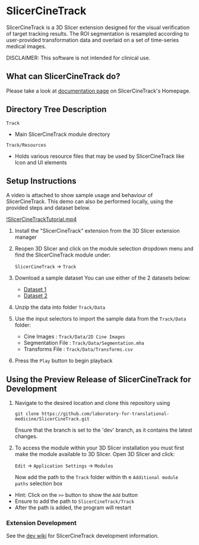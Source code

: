 # SlicerCineTrack

SlicerCineTrack is a 3D Slicer extension designed for the visual verification of target tracking results. The ROI segmentation is resampled according to user-provided transformation data and overlaid on a set of time-series medical images.

DISCLAIMER: This software is not intended for clinical use.

## What can SlicerCineTrack do?

Please take a look at [documentation page](https://slicercinetrack.github.io/Documentation) on SlicerCineTrack's Homepage.
<!-- Here is a little demo

![Track.gif](https://github.com/slicercinetrack/slicercinetrack.github.io/blob/603168b23fd5b0adb6c4a1a495d314b104a438f1/resources/screenshots/Track.gif?raw=true) -->

## Directory Tree Description

`Track`

* Main SlicerCineTrack module directory

`Track/Resources`

* Holds various resource files that may be used by SlicerCineTrack like Icon and UI elements

## Setup Instructions

A video is attached to show sample usage and behaviour of SlicerCineTrack. This demo can also be performed locally, using the provided steps and dataset below.



[!SlicerCineTrackTutorial.mp4](https://github.com/user-attachments/assets/d72f8d53-ca74-4ec4-a0d0-8e7131de3a62)



1) Install the "SlicerCineTrack" extension from the 3D Slicer extension manager

2) Reopen 3D Slicer and click on the module selection dropdown menu and find the SlicerCineTrack module under:

   `SlicerCineTrack` -> `Track`

3) Download a sample dataset
   You can use either of the 2 datasets below:

   * [Dataset 1](https://github.com/laboratory-for-translational-medicine/SlicerCineTrack/releases/download/v1.0.0-SlicerCineTrack/Data.zip)
   * [Dataset 2](https://drive.google.com/drive/folders/1qJj53YfGM4Q7atsI-XZyySvR-F98ENXA?usp=sharing)

4) Unzip the data into folder `Track/Data`
5) Use the input selectors to import the sample data from the `Track/Data` folder:

   * Cine Images : `Track/Data/2D Cine Images`
   * Segmentation File : `Track/Data/Segmentation.mha`
   * Transforms File : `Track/Data/Transforms.csv`

6) Press the `Play` button to begin playback 

## Using the Preview Release of SlicerCineTrack for Development

1) Navigate to the desired location and clone this repository using 
   ```
   git clone https://github.com/laboratory-for-translational-medicine/SlicerCineTrack.git
   ```
   Ensure that the branch is set to the 'dev' branch, as it contains the latest changes.

2) To access the module within your 3D Slicer installation you must first make the module available to 3D Slicer. Open 3D Slicer and click:

   `Edit` -> `Application Settings` -> `Modules`

   Now add the path to the `Track` folder within th   e `Additional module paths` selection box

* Hint: Click on the `>>` button to show the `Add` button
* Ensure to add the path to `SlicerCineTrack/Track`
* After the path is added, the program will restart

### Extension Development

See the [dev wiki](https://github.com/laboratory-for-translational-medicine/SlicerCineTrack/wiki/SlicerCineTrack-Development-Guide) for SlicerCineTrack development information.
